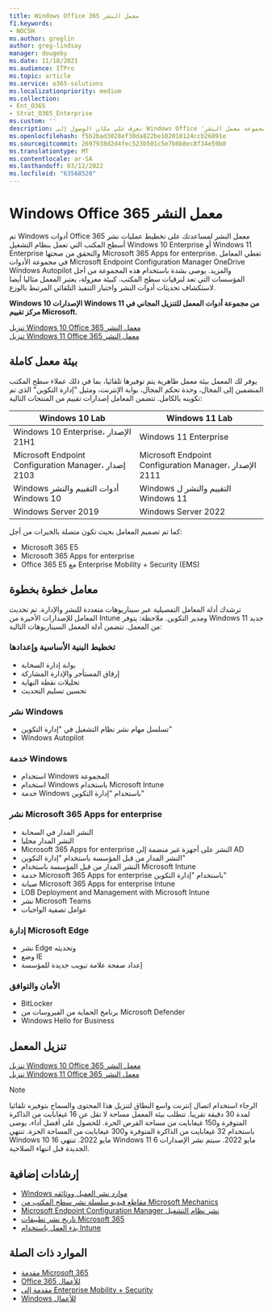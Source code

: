 ```yaml
---
title: Windows Office 365 معمل النشر
f1.keywords:
- NOCSH
ms.author: greglin
author: greg-lindsay
manager: dougeby
ms.date: 11/18/2021
ms.audience: ITPro
ms.topic: article
ms.service: o365-solutions
ms.localizationpriority: medium
ms.collection:
- Ent_O365
- Strat_O365_Enterprise
ms.custom: ''
description: تعرف على مكان الوصول إلى Windows Office 'مجموعة معمل النشر'.
ms.openlocfilehash: f5b2bad3828ef30da822be102010124ccb26091e
ms.sourcegitcommit: 2697938d2d4fec523b501c5e7b0b8ec8f34e59b0
ms.translationtype: MT
ms.contentlocale: ar-SA
ms.lasthandoff: 03/12/2022
ms.locfileid: "63568520"
---
```

# <a name="windows-and-office-365-deployment-lab-kit"></a>Windows Office 365 معمل النشر

تم Windows أدوات Office 365 معمل النشر لمساعدتك على تخطيط عمليات نشر أسطح المكتب التي تعمل بنظام التشغيل Windows 10 Enterprise أو Windows 11 Enterprise والتحقق من صحتها Microsoft 365 Apps for enterprise. تغطي المعامل في مجموعة الأدوات Microsoft Endpoint Configuration Manager OneDrive Windows Autopilot والمزيد. يوصى بشدة باستخدام هذه المجموعة من أجل المؤسسات التي تعد لترقيات سطح المكتب. كبيئة معزولة، يعتبر المعمل مثاليا أيضا لاستكشاف تحديثات أدوات النشر واختبار التنفيذ التلقائي المرتبط بالوزع.

**Windows 10 الإصدارات Windows 11 من مجموعة أدوات المعمل للتنزيل المجاني في مركز تقييم Microsoft.**

[تنزيل Windows 10 Office 365 معمل النشر](https://www.microsoft.com/evalcenter/evaluate-lab-kit)<br>
[تنزيل Windows 11 Office 365 معمل النشر](https://www.microsoft.com/evalcenter/evaluate-windows-11-office-365-lab-kit)

## <a name="a-complete-lab-environment"></a>بيئة معمل كاملة

يوفر لك المعمل بيئة معمل ظاهرية يتم توفيرها تلقائيا، بما في ذلك عملاء سطح المكتب المنضمين إلى المجال، وحدة تحكم المجال، بوابة الإنترنت، ومثيل "إدارة التكوين" الذي تم تكوينه بالكامل. تتضمن المعامل إصدارات تقييم من المنتجات التالية:


|Windows 10 Lab  |Windows 11 Lab  |
|---------|---------|
|Windows 10 Enterprise، الإصدار 21H1      | Windows 11 Enterprise        |
|Microsoft Endpoint Configuration Manager، إصدار 2103     |  Microsoft Endpoint Configuration Manager، الإصدار 2111      | 
|Windows أدوات التقييم والنشر Windows 10     |  Windows التقييم والنشر ل Windows 11      | 
|Windows Server 2019     |  Windows Server 2022      | 

كما تم تصميم المعامل بحيث تكون متصلة بالخبرات من أجل:

- Microsoft 365 E5
- Microsoft 365 Apps for enterprise
- Office 365 E5 مع Enterprise Mobility + Security (EMS)

## <a name="step-by-step-labs"></a>معامل خطوة بخطوة

ترشدك أدلة المعامل التفصيلية عبر سيناريوهات متعددة للنشر والإدارة. تم تحديث المعامل للإصدارات الأخيرة من Intune ومدير التكوين. ملاحظة: يتوفر Windows 11 جديد من المعمل. تتضمن أدلة المعمل السيناريوهات التالية: 

### <a name="plan-and-prepare-infrastructure"></a>تخطيط البنية الأساسية وإعدادها

- بوابة إدارة السحابة 
- إرفاق المستأجر والإدارة المشاركة
- تحليلات نقطة النهاية
- تحسين تسليم التحديث

### <a name="deploy-windows"></a>نشر Windows 

- تسلسل مهام نشر نظام التشغيل في "إدارة التكوين"
- Windows Autopilot

### <a name="service-windows"></a>خدمة Windows 

- استخدام Windows المجموعة
- استخدام Windows باستخدام Microsoft Intune
- خدمة Windows باستخدام "إدارة التكوين"

### <a name="deploy-microsoft-365-apps-for-enterprise"></a>نشر Microsoft 365 Apps for enterprise

- النشر المدار في السحابة
- النشر المدار محليا
- Microsoft 365 Apps for enterprise النشر على أجهزة غير منضمة إلى AD
- النشر المدار من قبل المؤسسة باستخدام "إدارة التكوين"
- النشر المدار من قبل المؤسسة باستخدام Microsoft Intune
- خدمة Microsoft 365 Apps for enterprise باستخدام "إدارة التكوين"
- صيانة Microsoft 365 Apps for enterprise Intune
- LOB Deployment and Management with Microsoft Intune
- نشر Microsoft Teams
- عوامل تصفية الواجبات

### <a name="managing-microsoft-edge"></a>إدارة Microsoft Edge 

- نشر Edge وتحديثه    
- وضع IE
- إعداد صفحة علامة تبويب جديدة للمؤسسة 

### <a name="security-and-compliance"></a>الأمان والتوافق 

- BitLocker 
- برنامج الحماية من الفيروسات من Microsoft Defender  
- Windows Hello for Business    

## <a name="download-the-lab"></a>تنزيل المعمل
[تنزيل Windows 10 Office 365 معمل النشر](https://www.microsoft.com/evalcenter/evaluate-lab-kit)<br>
[تنزيل Windows 11 Office 365 معمل النشر](https://www.microsoft.com/evalcenter/evaluate-windows-11-office-365-lab-kit)

> [!NOTE]
> الرجاء استخدام اتصال إنترنت واسع النطاق لتنزيل هذا المحتوى والسماح بتوفيره تلقائيا لمدة 30 دقيقة تقريبا. تتطلب بيئة المعمل مساحة لا تقل عن 16 غيغابايت من الذاكرة المتوفرة و150 غيغابايت من مساحة القرص الحرة. للحصول على أفضل أداء، يوصى باستخدام 32 غيغابايت من الذاكرة المتوفرة و300 غيغابايت من المساحة الحرة. تنتهي Windows 10 16 مايو 2022. تنتهي Windows 11 6 مايو 2022. سيتم نشر الإصدارات الجديدة قبل انتهاء الصلاحية.

## <a name="additional-guidance"></a>إرشادات إضافية

- [Windows موارد نشر العميل ووثائقه](/windows/deployment)
- [مقاطع فيديو سلسلة نشر سطح المكتب من Microsoft Mechanics](https://www.aka.ms/watchhowtoshift)
- [Microsoft Endpoint Configuration Manager نشر نظام التشغيل](/mem/configmgr/osd/understand/introduction-to-operating-system-deployment)
- [تاريخ نشر تطبيقات Microsoft 365](/deployoffice/deployment-guide-microsoft-365-apps)
- [بدء العمل باستخدام Intune](/intune/get-started-evaluation)

## <a name="related-resources"></a>الموارد ذات الصلة

- [مقدمة Microsoft 365](https://www.microsoft.com/microsoft-365/default.aspx)
- [Office 365 للأعمال](https://products.office.com/business/office)
- [مقدمة إلى Enterprise Mobility + Security](https://www.microsoft.com/cloud-platform/enterprise-mobility-security)
- [Windows للأعمال](https://www.microsoft.com/windows/business)

